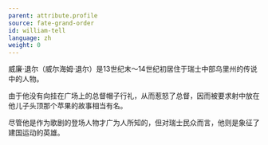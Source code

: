 ```yaml
---
parent: attribute.profile
source: fate-grand-order
id: william-tell
language: zh
weight: 0
---
```


威廉·退尔（威尔海姆·退尔）是13世纪末～14世纪初居住于瑞士中部乌里州的传说中的人物。

由于他没有向挂在广场上的总督帽子行礼，从而惹怒了总督，因而被要求射中放在他儿子头顶那个苹果的故事相当有名。

尽管他是作为歌剧的登场人物才广为人所知的，但对瑞士民众而言，他则是象征了建国运动的英雄。
